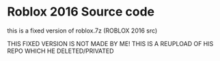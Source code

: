 # Roblox 2016 Source code

this is a fixed version of roblox.7z (ROBLOX 2016 src)

THIS FIXED VERSION IS NOT MADE BY ME! THIS IS A REUPLOAD OF HIS REPO WHICH HE DELETED/PRIVATED
